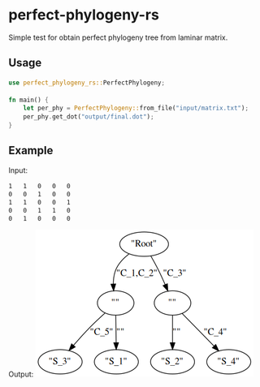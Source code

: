 # perfect-phylogeny-rs

Simple test for obtain perfect phylogeny tree from laminar matrix.

## Usage
```rust
use perfect_phylogeny_rs::PerfectPhylogeny;

fn main() {
    let per_phy = PerfectPhylogeny::from_file("input/matrix.txt");
    per_phy.get_dot("output/final.dot");
}
```

## Example
Input:
```
1   1   0   0   0
0   0   1   0   0
1   1   0   0   1
0   0   1   1   0
0   1   0   0   0
```
Output:
![](https://raw.githubusercontent.com/dlcgold/perfect-phylogeny-rs/main/output/final.png)
